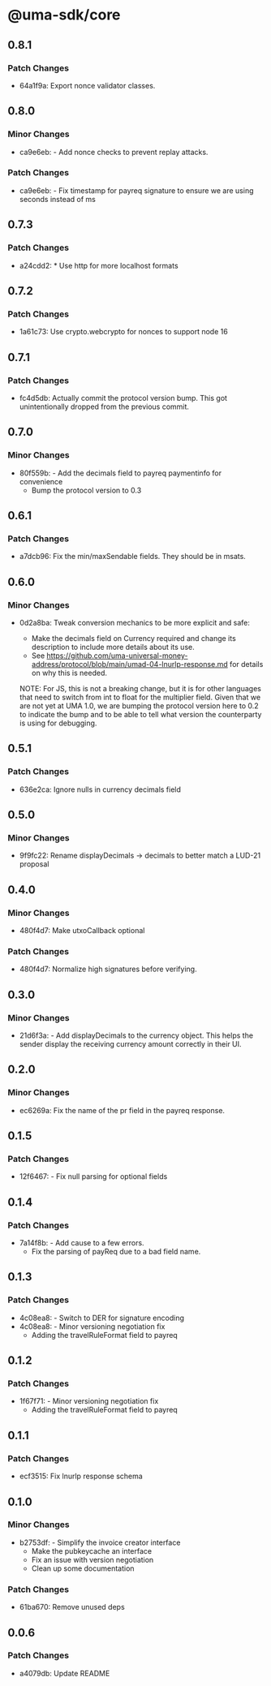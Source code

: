 # @uma-sdk/core

## 0.8.1

### Patch Changes

- 64a1f9a: Export nonce validator classes.

## 0.8.0

### Minor Changes

- ca9e6eb: - Add nonce checks to prevent replay attacks.

### Patch Changes

- ca9e6eb: - Fix timestamp for payreq signature to ensure we are using seconds instead of ms

## 0.7.3

### Patch Changes

- a24cdd2: \* Use http for more localhost formats

## 0.7.2

### Patch Changes

- 1a61c73: Use crypto.webcrypto for nonces to support node 16

## 0.7.1

### Patch Changes

- fc4d5db: Actually commit the protocol version bump. This got unintentionally dropped from the previous commit.

## 0.7.0

### Minor Changes

- 80f559b: - Add the decimals field to payreq paymentinfo for convenience
  - Bump the protocol version to 0.3

## 0.6.1

### Patch Changes

- a7dcb96: Fix the min/maxSendable fields. They should be in msats.

## 0.6.0

### Minor Changes

- 0d2a8ba: Tweak conversion mechanics to be more explicit and safe:

  - Make the decimals field on Currency required and change its description to include more details about its use.
  - See https://github.com/uma-universal-money-address/protocol/blob/main/umad-04-lnurlp-response.md for details on why this is needed.

  NOTE: For JS, this is not a breaking change, but it is for other languages that need to switch from int to float for the multiplier field. Given that we are not yet at UMA 1.0, we are bumping the protocol version here to 0.2 to indicate the bump and to be able to tell what version the counterparty is using for debugging.

## 0.5.1

### Patch Changes

- 636e2ca: Ignore nulls in currency decimals field

## 0.5.0

### Minor Changes

- 9f9fc22: Rename displayDecimals -> decimals to better match a LUD-21 proposal

## 0.4.0

### Minor Changes

- 480f4d7: Make utxoCallback optional

### Patch Changes

- 480f4d7: Normalize high signatures before verifying.

## 0.3.0

### Minor Changes

- 21d6f3a: - Add displayDecimals to the currency object. This helps the sender display the receiving currency amount correctly in their UI.

## 0.2.0

### Minor Changes

- ec6269a: Fix the name of the pr field in the payreq response.

## 0.1.5

### Patch Changes

- 12f6467: - Fix null parsing for optional fields

## 0.1.4

### Patch Changes

- 7a14f8b: - Add cause to a few errors.
  - Fix the parsing of payReq due to a bad field name.

## 0.1.3

### Patch Changes

- 4c08ea8: - Switch to DER for signature encoding
- 4c08ea8: - Minor versioning negotiation fix
  - Adding the travelRuleFormat field to payreq

## 0.1.2

### Patch Changes

- 1f67f71: - Minor versioning negotiation fix
  - Adding the travelRuleFormat field to payreq

## 0.1.1

### Patch Changes

- ecf3515: Fix lnurlp response schema

## 0.1.0

### Minor Changes

- b2753df: - Simplify the invoice creator interface
  - Make the pubkeycache an interface
  - Fix an issue with version negotiation
  - Clean up some documentation

### Patch Changes

- 61ba670: Remove unused deps

## 0.0.6

### Patch Changes

- a4079db: Update README

